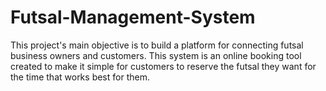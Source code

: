 # Futsal-Management-System
This project's main objective is to build a platform for connecting futsal business owners and customers. This system is an online booking tool created to make it simple for customers to reserve the futsal they want for the time that works best for them. 
